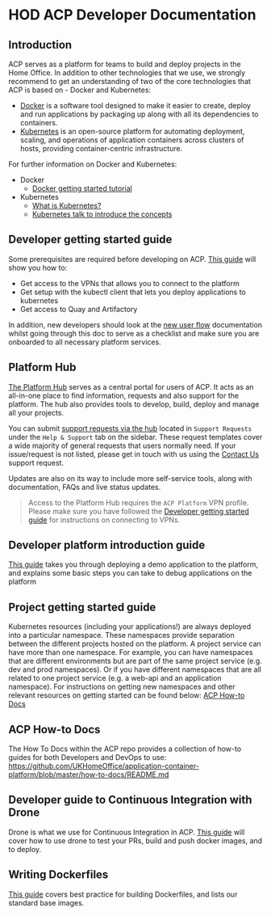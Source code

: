 # HOD ACP Developer Documentation

## Introduction
ACP serves as a platform for teams to build and deploy projects in the Home Office. In addition to other technologies that we use, we strongly recommend to get an understanding of two of the core technologies that ACP is based on - Docker and Kubernetes:
* [Docker](https://www.docker.com) is a software tool designed to make it easier to create, deploy and run applications by packaging up along with all its dependencies to containers.
* [Kubernetes](https://kubernetes.io) is an open-source platform for automating deployment, scaling,
and operations of application containers across clusters of hosts, providing container-centric infrastructure.

For further information on Docker and Kubernetes:
* Docker
  * [Docker getting started tutorial](https://docs.docker.com/engine/getstarted/)  
* Kubernetes
  * [What is Kubernetes?](http://kubernetes.io/docs/whatisk8s/)  
  * [Kubernetes talk to introduce the concepts](https://www.youtube.com/watch?v=5gz8kOUstFc)

## Developer getting started guide
Some prerequisites are required before developing on ACP. [This guide](dev_setup.md) will show you how to:

  * Get access to the VPNs that allows you to connect to the platform
  * Get setup with the kubectl client that lets you deploy applications to kubernetes
  * Get access to Quay and Artifactory

In addition, new developers should look at the [new user flow](../docs/newuser.md) documentation whilst going through this doc to serve as a checklist and make sure you are onboarded to all necessary platform services.

## Platform Hub
  [The Platform Hub](https://hub.acp.homeoffice.gov.uk) serves as a central portal for users of ACP. It acts as an all-in-one place to find information, requests and also support for the platform. The hub also provides tools to develop, build, deploy and manage all your projects.

  You can submit [support requests via the hub](https://hub.acp.homeoffice.gov.uk/help/support/requests/overview) located in `Support Requests` under the `Help & Support` tab on the sidebar. These request templates cover a wide majority of general requests that users normally need. If your issue/request is not listed, please get in touch with us using the [Contact Us](https://hub.acp.homeoffice.gov.uk/help/support/requests/new/contact-us) support request.

Updates are also on its way to include more self-service tools, along with documentation, FAQs and live status updates.
> Access to the Platform Hub requires the `ACP Platform` VPN profile. Please make sure you have followed the [Developer getting started guide](#Developer-getting-started-guide) for instructions on connecting to VPNs.

## Developer platform introduction guide
[This guide](platform_introduction.md) takes you through deploying a demo application to the platform, and explains some basic steps you can take to debug applications on the platform

## Project getting started guide
Kubernetes resources (including your applications!) are always deployed into a particular namespace.
These namespaces provide separation between the different projects hosted on the platform.
A project service can have more than one namespace. For example, you can have namespaces that are different environments but are part of the same project service (e.g. dev and prod namespaces). Or if you have different namespaces that are all related to one project service (e.g. a web-api and an application namespace). For instructions on getting new namespaces and other relevant resources on getting started can be found below: [ACP How-to Docs](#ACP-How-to-Docs)

## ACP How-to Docs
The How To Docs within the ACP repo provides a collection of how-to guides for both Developers and DevOps to use:
https://github.com/UKHomeOffice/application-container-platform/blob/master/how-to-docs/README.md

## Developer guide to Continuous Integration with Drone
Drone is what we use for Continuous Integration in ACP. [This guide](https://github.com/UKHomeOffice/application-container-platform/blob/master/how-to-docs/drone-how-to.md) will cover how to use drone to test your PRs, build and push docker images, and to deploy.

## Writing Dockerfiles
[This guide](./writing_dockerfiles.md) covers best practice for building Dockerfiles, and lists our standard base images.
